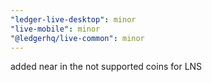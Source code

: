 ```yaml
---
"ledger-live-desktop": minor
"live-mobile": minor
"@ledgerhq/live-common": minor
---
```


added near in the not supported coins for LNS
